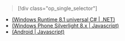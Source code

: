 > [!div class="op_single_selector"]
- [(Windows Runtime 8.1 universal C# | .NET)](../articles/mobile-services/mobile-services-dotnet-backend-windows-universal-dotnet-get-started-data.md)
- [(Windows Phone Silverlight 8.x | Javascript)](../articles/mobile-services/mobile-services-windows-phone-get-started-data.md)
- [(Android | Javascript)](../articles/mobile-services/mobile-services-android-get-started-data.md)

<!---HONumber=82-->